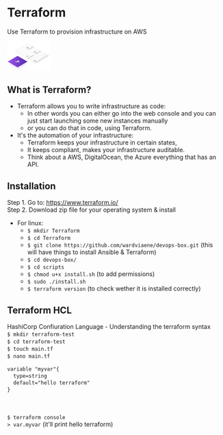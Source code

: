 # Terraform
Use Terraform to provision infrastructure on AWS
<!--<img src="src/assets/img/terraform-registry.gif" width="44%"/> -->
<img src="src/assets/img/terraform.svg" width="20%"/> <br>

## What is Terraform?
- Terraform allows you to write infrastructure as code:
  - In other words you can either go into the web console and you can just start launching some new instances manually
  - or you can do that in code, using Terraform.
- It's the automation of your infrastructure:
  - Terraform keeps your infrastructure in certain states,
  - It keeps compliant, makes your infrastructure auditable.
  - Think about a AWS, DigitalOcean, the Azure everything that has an API.
 
 ## Installation  
  Step 1. Go to: https://www.terraform.io/ <br>
  Step 2. Download zip file for your operating system & install<br>
  * For linux:<br>
    * ```$ mkdir Terraform```<br>
    * ```$ cd Terraform```<br>
    * ```$ git clone https://github.com/wardviaene/devops-box.git``` (this will have things to install Ansible & Terraform)<br>
    * ```$ cd devops-box/```<br>
    *  ```$ cd scripts```<br>
    * ```$ chmod u+x install.sh``` (to add permissions)<br>
    * ```$ sudo ./install.sh```<br>
    * ```$ terraform version``` (to check wether it is installed correctly)<br>

## Terraform HCL
HashiCorp Confiuration Language - Understanding the terraform syntax<br>
```$ mkdir terraform-test```<br>
```$ cd terraform-test```<br>
```$ touch main.tf ```<br>
```$ nano main.tf ```<br>
```
variable "myvar"{
  type=string
  default="hello terraform"
}
```
<br><br>
```$ terraform console```<br>
```> var.myvar``` (it'll print hello terraform)<br> 


          

